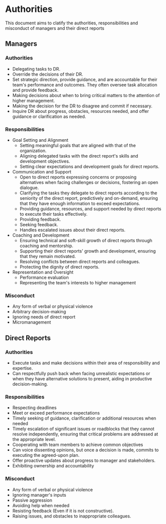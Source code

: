 # Authorities
This document aims to clatify the authorities, responsibilities and misconduct of managers and their direct reports

## Managers

### Authorities 
- Delegating tasks to DR.
- Override the decisions of their DR.
- Set strategic direction, provide guidance, and are accountable for their team's performance and outcomes. They often oversee task allocation and provide feedback.
- Making decisions about when to bring critical matters to the attention of higher management.
- Making the decision for the DR to disagree and commit if necessary.
- Inquire DR about progress, obstacles, resources needed, and offer guidance or clarification as needed.

### Responsibilities
- Goal Setting and Alignment
  - Setting meaningful goals that are aligned with that of the organization.
  - Aligning delegated tasks with the direct report's skills and development objectives.
  - Setting clear expectations and development goals for direct reports.
- Communication and Support
  - Open to direct reports expressing concerns or proposing alternatives when facing challenges or decisions, fostering an open dialogue.
  - Clarifying the tasks they delegate to direct reports according to the seniority of the direct report, predictively and on-demand, ensuring that they have enough information to exceed expectations.
  - Providing guidance, resources, and support needed by direct reports to execute their tasks effectively.
  - Providing feedback.
  - Seeking feedback.
  - Handles escalated issues about their direct reports.
- Coaching and Development
  - Ensuring technical and soft-skill growth of direct reports through coaching and mentorship.
  - Supporting their direct reports' growth and development, ensuring that they remain motivated.
  - Resolving conflicts between direct reports and colleagues.
  - Protecting the dignity of direct reports.
- Representation and Oversight
  - Performance evaluation
  - Representing the team's interests to higher management
 
### Misconduct
- Any form of verbal or physical violence 
- Arbitrary decision-making
- Ignoring needs of direct report
- Micromanagement

## Direct Reports

### Authorities
- Execute tasks and make decisions within their area of responsibility and expertise.
- Can respectfully push back when facing unrealistic expectations or when they have alternative solutions to present, aiding in productive decision-making.

### Responsibilities
- Respecting deadlines
- Meet or exceed performance expectations
- Timely seeking of guidance, clarification or additional resources when needed
- Timely escalation of significant issues or roadblocks that they cannot resolve independently, ensuring that critical problems are addressed at the appropriate level.
- Cooperating with team members to achieve common objectives
- Can voice dissenting opinions, but once a decision is made, commits to executing the agreed-upon plan.
- Offer proactive updates about progress to manager and stakeholders.
- Exhibiting ownership and accountability

### Misconduct
- Any form of verbal or physical violence 
- Ignoring manager's inputs
- Passive aggression
- Avoiding help when needed
- Resisting feedback (Even if it is not constructive).
- Raising issues, and obstacles to inappropriate colleagues.


